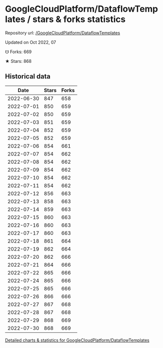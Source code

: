 # GoogleCloudPlatform/DataflowTemplates / stars & forks statistics

Repository url: [/GoogleCloudPlatform/DataflowTemplates](https://github.com/GoogleCloudPlatform/DataflowTemplates)

Updated on Oct 2022, 07

☋ Forks: 669

★ Stars: 868

## Historical data
| Date | Stars | Forks |
|------|-------|-------|
| 2022-06-30 | 847 | 658 | 
| 2022-07-01 | 850 | 659 | 
| 2022-07-02 | 850 | 659 | 
| 2022-07-03 | 851 | 659 | 
| 2022-07-04 | 852 | 659 | 
| 2022-07-05 | 852 | 659 | 
| 2022-07-06 | 854 | 661 | 
| 2022-07-07 | 854 | 662 | 
| 2022-07-08 | 854 | 662 | 
| 2022-07-09 | 854 | 662 | 
| 2022-07-10 | 854 | 662 | 
| 2022-07-11 | 854 | 662 | 
| 2022-07-12 | 856 | 663 | 
| 2022-07-13 | 858 | 663 | 
| 2022-07-14 | 859 | 663 | 
| 2022-07-15 | 860 | 663 | 
| 2022-07-16 | 860 | 663 | 
| 2022-07-17 | 860 | 663 | 
| 2022-07-18 | 861 | 664 | 
| 2022-07-19 | 862 | 664 | 
| 2022-07-20 | 862 | 666 | 
| 2022-07-21 | 864 | 666 | 
| 2022-07-22 | 865 | 666 | 
| 2022-07-24 | 865 | 666 | 
| 2022-07-25 | 865 | 666 | 
| 2022-07-26 | 866 | 666 | 
| 2022-07-27 | 867 | 668 | 
| 2022-07-28 | 867 | 668 | 
| 2022-07-29 | 868 | 669 | 
| 2022-07-30 | 868 | 669 | 


[Detailed charts & statistics for GoogleCloudPlatform/DataflowTemplates](https://reviewgithub.com/rep/GoogleCloudPlatform/DataflowTemplates)
